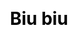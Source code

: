 ---
title: Biu biu
layout: bullet
description: Join the biu biu family and enjoy leave message with others.
js: ["js/secret/bullet/data.js", "js/secret/bullet/bullet.js"]
css: ["css/secret/bullet/bullet.css"]
---